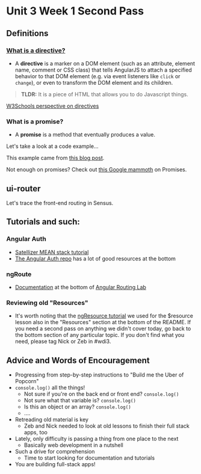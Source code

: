# Unit 3 Week 1 Second Pass

## Definitions

### [What is a directive?](https://docs.angularjs.org/guide/directive)

- A **directive** is a marker on a DOM element (such as an attribute, element name, comment or CSS class) that tells AngularJS to attach a specified behavior to that DOM element (e.g. via event listeners like `click` or `change`), or even to transform the DOM element and its children.

>**TLDR:** It is a piece of HTML that allows you to do Javascript things.

[W3Schools perspective on directives](http://www.w3schools.com/angular/angular_directives.asp)

### What is a promise?

- A **promise** is a method that eventually produces a value.

Let's take a look at a code example...

This example came from [this blog post](https://www.toptal.com/javascript/javascript-promises).

Not enough on promises?  Check out [this Google mammoth](https://developers.google.com/web/fundamentals/getting-started/primers/promises) on Promises.

## ui-router

Let's trace the front-end routing in Sensus.

## Tutorials and such:

### Angular Auth

- [Satellizer MEAN stack tutorial](https://hackhands.com/building-instagram-clone-angularjs-satellizer-nodejs-mongodb/)
- [The Angular Auth repo](https://github.com/den-wdi-2/angular-auth-satellizer) has a lot of good resources at the bottom

### ngRoute

- [Documentation](http://www.w3schools.com/angular/angular_routing.asp) at the bottom of [Angular Routing Lab](https://github.com/den-materials/angular_routing_lab)

### Reviewing old "Resources"

- It's worth noting that the [ngResource tutorial](https://www.sitepoint.com/creating-crud-app-minutes-angulars-resource/) we used for the $resource lesson also in the "Resources" section at the bottom of the README.  If you need a second pass on anything we didn't cover today, go back to the bottom section of any particular topic.  If you don't find what you need, please tag Nick or Zeb in #wdi3.

## Advice and Words of Encouragement

- Progressing from step-by-step instructions to "Build me the Uber of Popcorn"
- `console.log()` all the things!
  - Not sure if you're on the back end or front end?  `console.log()`
  - Not sure what that variable is? `console.log()`
  - Is this an object or an array?  `console.log()`
  - ....
- Retreading old material is key
  - Zeb and Nick needed to look at old lessons to finish their full stack apps, too
- Lately, only difficulty is passing a thing from one place to the next
  - Basically web development in a nutshell
- Such a drive for comprehension
  - Time to start looking for documentation and tutorials
- You are building full-stack apps!
